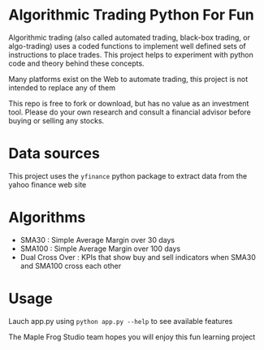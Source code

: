 # Algorithmic Trading Python For Fun 
Algorithmic trading (also called automated trading, black-box trading, or algo-trading) uses a coded functions to implement well defined sets of instructions to place trades. This project helps to experiment with python code and theory behind these concepts.  
  
Many platforms exist on the Web to automate trading, this project is not intended to replace any of them  
  
This repo is free to fork or download, but has no value as an investment tool. Please do your own research and consult a financial advisor before buying or selling any stocks.  
   
# Data sources
This project uses the ` yfinance ` python package to extract data from the yahoo finance web site

# Algorithms
- SMA30 : Simple Average Margin over 30 days
- SMA100 : Simple Average Margin over 100 days
- Dual Cross Over : KPIs that show buy and sell indicators when SMA30 and SMA100 cross each other

# Usage
Lauch app.py using ` python app.py --help ` to see available features

  
  
The Maple Frog Studio team hopes you will enjoy this fun learning project

